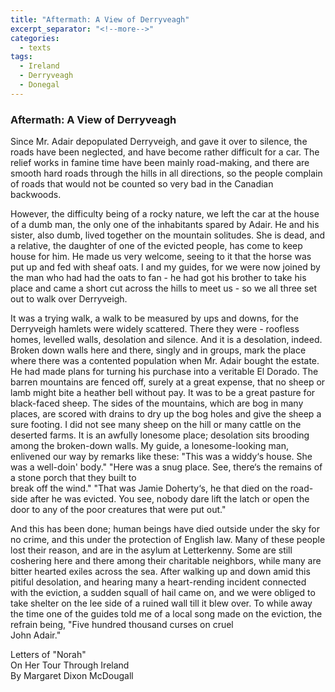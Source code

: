 ```yaml
---
title: "Aftermath: A View of Derryveagh"
excerpt_separator: "<!--more-->"
categories:
  - texts
tags:
  - Ireland
  - Derryveagh
  - Donegal
---
```

### Aftermath: A View of Derryveagh

Since Mr. Adair depopulated Derryveigh, and gave it over to silence, the roads have been neglected, and have become rather difficult for a car. The relief works in famine time have been mainly road-making, and there are smooth hard roads through the hills in all directions, so the people complain of roads that would not be counted so very bad in the Canadian backwoods.
<!--more--> However, the difficulty being of a rocky nature, we left the car at the house of a dumb man, the only one of the inhabitants spared by Adair. He and his sister, also dumb, lived together on the mountain solitudes. She is dead, and a relative, the daughter of one of the evicted people, has come to keep house for him. He made us very welcome, seeing to it that the horse was put up and fed with sheaf oats. I and my guides, for we were now joined by the man who had had the oats to fan - he had got his brother to take his place and came a short cut across the hills to meet us - so we all three set out to walk over Derryveigh.  

It was a trying walk, a walk to be measured by ups and downs, for the Derryveigh hamlets were widely scattered. There they were - roofless homes, levelled walls, desolation and silence. And it is a desolation, indeed. Broken down walls here and there, singly and in groups, mark the place where there was a contented population when Mr. Adair bought the estate. He had made plans for turning his purchase into a veritable El Dorado. The barren mountains are fenced off, surely at a great expense, that no sheep or lamb might bite a heather bell without pay. It was to be a great pasture for black-faced sheep. The sides of the mountains, which are bog in many places, are scored with drains to dry up the bog holes and give the sheep a sure footing. I did not see many sheep on the hill or many cattle on the deserted farms. It is an awfully lonesome place; desolation sits brooding among the broken-down walls. My guide, a lonesome-looking man, enlivened our way by remarks like these: "This was a widdy‘s house. She was a well-doin' body." "Here was a snug place. See, there‘s the remains of a stone porch that they built to  
break off the wind." "That was Jamie Doherty‘s, he that died on the road-side after he was evicted. You see, nobody dare lift the latch or open the door to any of the poor creatures that were put out."  

And this has been done; human beings have died outside under the sky for no crime, and this under the protection of English law. Many of these people lost their reason, and are in the asylum at Letterkenny. Some are still coshering here and there among their charitable neighbors, while many are bitter hearted exiles across the sea. After walking up and down amid this pitiful desolation, and hearing many a heart-rending incident connected with the eviction, a sudden squall of hail came on, and we were obliged to take shelter on the lee side of a ruined wall till it blew over. To while away the time one of the guides told me of a local song made on the eviction, the refrain being, "Five hundred thousand curses on cruel  
John Adair."  

Letters of "Norah"  
On Her Tour Through Ireland  
By Margaret Dixon McDougall
